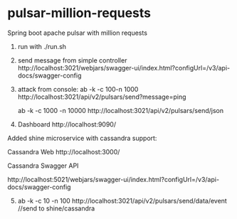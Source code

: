 # pulsar-million-requests
Spring boot apache pulsar with million requests

1. run with ./run.sh
2. send message from simple controller http://localhost:3021/webjars/swagger-ui/index.html?configUrl=/v3/api-docs/swagger-config
3. attack from console: ab -k -c 100-n 1000 http://localhost:3021/api/v2/pulsars/send?message=ping

   ab -k -c 1000 -n 10000 http://localhost:3021/api/v2/pulsars/send/json
4. Dashboard http://localhost:9090/

Added shine microservice with cassandra support:

Cassandra Web
http://localhost:3000/

Cassandra Swagger API

http://localhost:5021/webjars/swagger-ui/index.html?configUrl=/v3/api-docs/swagger-config

5. ab -k -c 10 -n 100 http://localhost:3021/api/v2/pulsars/send/data/event //send to shine/cassandra
